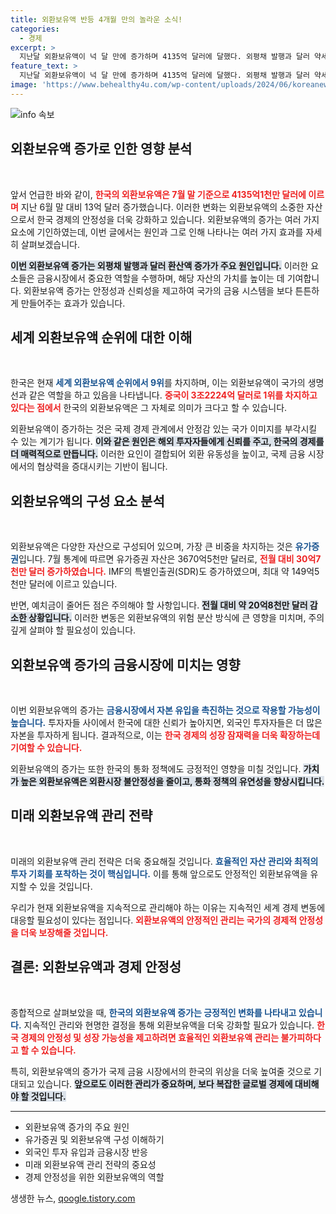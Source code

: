 ```yaml
---
title: 외환보유액 반등 4개월 만의 놀라운 소식!
categories:
  - 경제
excerpt: >
  지난달 외환보유액이 넉 달 만에 증가하며 4135억 달러에 달했다. 외평채 발행과 달러 약세가 주요 요인으로 작용했으며, 한국의 외환보유액은 세계 9위로 여전히 높은 수준을 유지하고 있다.
feature_text: >
  지난달 외환보유액이 넉 달 만에 증가하며 4135억 달러에 달했다. 외평채 발행과 달러 약세가 주요 요인으로 작용했으며, 한국의 외환보유액은 세계 9위로 여전히 높은 수준을 유지하고 있다.
image: 'https://www.behealthy4u.com/wp-content/uploads/2024/06/koreanews.jpg'
---
```


<p><img src="https://www.behealthy4u.com/wp-content/uploads/2024/06/koreanews.jpg" alt="info 속보" /></p>

<h2 data-ke-size="size26">외환보유액 증가로 인한 영향 분석</h2>

<p data-ke-size="size16">&nbsp;</p>

<p>앞서 언급한 바와 같이, <b><span style="color: #ee2323;">한국의 외환보유액은 7월 말 기준으로 4135억1천만 달러에 이르며</span></b> 지난 6월 말 대비 13억 달러 증가했습니다. 이러한 변화는 외환보유액의 소중한 자산으로서 한국 경제의 안정성을 더욱 강화하고 있습니다. 외환보유액의 증가는 여러 가지 요소에 기인하였는데, 이번 글에서는 원인과 그로 인해 나타나는 여러 가지 효과를 자세히 살펴보겠습니다. </p>

<p><b><span style="background-color: #21538527;">이번 외환보유액 증가는 외평채 발행과 달러 환산액 증가가 주요 원인입니다.</span></b> 이러한 요소들은 금융시장에서 중요한 역할을 수행하며, 해당 자산의 가치를 높이는 데 기여합니다. 외환보유액 증가는 안정성과 신뢰성을 제고하여 국가의 금융 시스템을 보다 튼튼하게 만들어주는 효과가 있습니다.</p>

<h2 data-ke-size="size26">세계 외환보유액 순위에 대한 이해</h2>

<p data-ke-size="size16">&nbsp;</p>

<p>한국은 현재 <b><span style="color: #1a5490;">세계 외환보유액 순위에서 9위</span></b>를 차지하며, 이는 외환보유액이 국가의 생명선과 같은 역할을 하고 있음을 나타냅니다. <b><span style="color: #ee2323;">중국이 3조2224억 달러로 1위를 차지하고 있다는 점에서</span></b> 한국의 외환보유액은 그 자체로 의미가 크다고 할 수 있습니다. </p>

<p>외환보유액이 증가하는 것은 국제 경제 관계에서 안정감 있는 국가 이미지를 부각시킬 수 있는 계기가 됩니다. <b><span style="background-color: #21538527;">이와 같은 원인은 해외 투자자들에게 신뢰를 주고, 한국의 경제를 더 매력적으로 만듭니다.</span></b> 이러한 요인이 결합되어 외환 유동성을 높이고, 국제 금융 시장에서의 협상력을 증대시키는 기반이 됩니다. </p>

<h2 data-ke-size="size26">외환보유액의 구성 요소 분석</h2>

<p data-ke-size="size16">&nbsp;</p>

<p>외환보유액은 다양한 자산으로 구성되어 있으며, 가장 큰 비중을 차지하는 것은 <b><span style="color: #1a5490;">유가증권</span></b>입니다. 7월 통계에 따르면 유가증권 자산은 3670억5천만 달러로, <b><span style="color: #ee2323;">전월 대비 30억7천만 달러 증가하였습니다.</span></b> IMF의 특별인출권(SDR)도 증가하였으며, 최대 약 149억5천만 달러에 이르고 있습니다. </p>

<p>반면, 예치금이 줄어든 점은 주의해야 할 사항입니다. <b><span style="background-color: #21538527;">전월 대비 약 20억8천만 달러 감소한 상황입니다.</span></b> 이러한 변동은 외환보유액의 위험 분산 방식에 큰 영향을 미치며, 주의 깊게 살펴야 할 필요성이 있습니다. </p>

<h2 data-ke-size="size26">외환보유액 증가의 금융시장에 미치는 영향</h2>

<p data-ke-size="size16">&nbsp;</p>

<p>이번 외환보유액의 증가는 <b><span style="color: #1a5490;">금융시장에서 자본 유입을 촉진하는 것으로 작용할 가능성이 높습니다.</span></b> 투자자들 사이에서 한국에 대한 신뢰가 높아지면, 외국인 투자자들은 더 많은 자본을 투자하게 됩니다. 결과적으로, 이는 <b><span style="color: #ee2323;">한국 경제의 성장 잠재력을 더욱 확장하는데 기여할 수 있습니다.</span></b> </p>

<p>외환보유액의 증가는 또한 한국의 통화 정책에도 긍정적인 영향을 미칠 것입니다. <b><span style="background-color: #21538527;">가치가 높은 외환보유액은 외환시장 불안정성을 줄이고, 통화 정책의 유연성을 향상시킵니다.</span></b> </p>

<h2 data-ke-size="size26">미래 외환보유액 관리 전략</h2>

<p data-ke-size="size16">&nbsp;</p>

<p>미래의 외환보유액 관리 전략은 더욱 중요해질 것입니다. <b><span style="color: #1a5490;">효율적인 자산 관리와 최적의 투자 기회를 포착하는 것이 핵심입니다.</span></b> 이를 통해 앞으로도 안정적인 외환보유액을 유지할 수 있을 것입니다. </p>

<p>우리가 현재 외환보유액을 지속적으로 관리해야 하는 이유는 지속적인 세계 경제 변동에 대응할 필요성이 있다는 점입니다. <b><span style="color: #ee2323;">외환보유액의 안정적인 관리는 국가의 경제적 안정성을 더욱 보장해줄 것입니다.</span></b> </p>

<h2 data-ke-size="size26">결론: 외환보유액과 경제 안정성</h2>

<p data-ke-size="size16">&nbsp;</p>

<p>종합적으로 살펴보았을 때, <b><span style="color: #1a5490;">한국의 외환보유액 증가는 긍정적인 변화를 나타내고 있습니다.</span></b> 지속적인 관리와 현명한 결정을 통해 외환보유액을 더욱 강화할 필요가 있습니다. <b><span style="color: #ee2323;">한국 경제의 안정성 및 성장 가능성을 제고하려면 효율적인 외환보유액 관리는 불가피하다고 할 수 있습니다.</span></b> </p>

<p>특히, 외환보유액의 증가가 국제 금융 시장에서의 한국의 위상을 더욱 높여줄 것으로 기대되고 있습니다. <b><span style="background-color: #21538527;">앞으로도 이러한 관리가 중요하며, 보다 복잡한 글로벌 경제에 대비해야 할 것입니다.</span></b> </p>

<p data-ke-size="size16"></p> 

<hr>

<ul>
<li>외환보유액 증가의 주요 원인</li>
<li>유가증권 및 외환보유액 구성 이해하기</li>
<li>외국인 투자 유입과 금융시장 반응</li>
<li>미래 외환보유액 관리 전략의 중요성</li>
<li>경제 안정성을 위한 외환보유액의 역할</li>
</ul>

<p data-ke-size="size16"></p>
생생한 뉴스, <a href="https://qoogle.tistory.com" rel="dofollow">qoogle.tistory.com</a>


